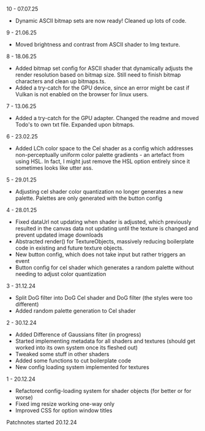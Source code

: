 10 - 07.07.25
- Dynamic ASCII bitmap sets are now ready! Cleaned up lots of code.

9 - 21.06.25
- Moved brightness and contrast from ASCII shader to Img texture.

8 - 18.06.25
- Added bitmap set config for ASCII shader that dynamically adjusts the render resolution based on bitmap size. Still need to finish bitmap characters and clean up bitmaps.ts.
- Added a try-catch for the GPU device, since an error might be cast if Vulkan is not enabled on the browser for linux users.

7 - 13.06.25
- Added a try-catch for the GPU adapter. Changed the readme and moved Todo's to own txt file. Expanded upon bitmaps.

6 - 23.02.25
- Added LCh color space to the Cel shader as a config which addresses non-perceptually uniform color palette gradients - an artefact from using HSL. In fact, I might just remove the HSL option entirely since it sometimes looks like utter ass.

5 - 29.01.25
- Adjusting cel shader color quantization no longer generates a new palette. Palettes are only generated with the button config

4 - 28.01.25
- Fixed dataUrl not updating when shader is adjusted, which previously resulted in the canvas data not updating until the texture is changed and prevent updated image downloads
- Abstracted render() for TextureObjects, massively reducing boilerplate code in existing and future texture objects.
- New button config, which does not take input but rather triggers an event
- Button config for cel shader which generates a random palette without needing to adjust color quantization

3 - 31.12.24
- Split DoG filter into DoG Cel shader and DoG filter (the styles were too different)
- Added random palette generation to Cel shader

2 - 30.12.24
- Added Difference of Gaussians filter (in progress)
- Started implementing metadata for all shaders and textures (should get worked into its own system once its fleshed out)
- Tweaked some stuff in other shaders
- Added some functions to cut boilerplate code
- New config loading system implemented for textures

1 - 20.12.24
- Refactored config-loading system for shader objects (for better or for worse)
- Fixed img resize working one-way only
- Improved CSS for option window titles

Patchnotes started 20.12.24
